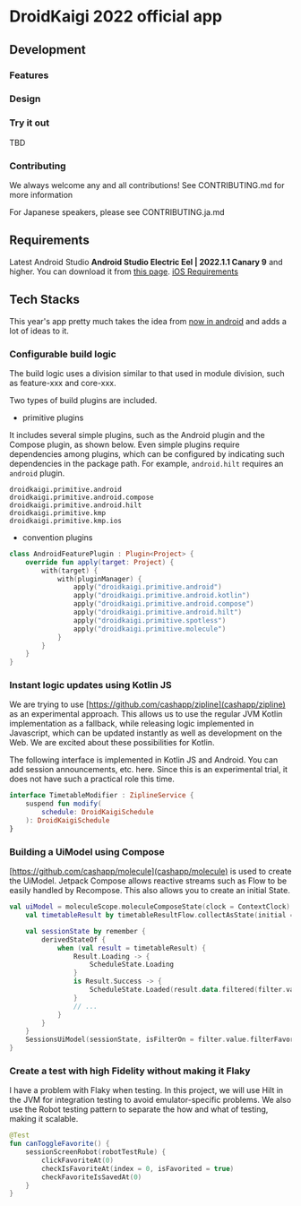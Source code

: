 # DroidKaigi 2022 official app

## Development

### Features

### Design

### Try it out

TBD

### Contributing
We always welcome any and all contributions! See CONTRIBUTING.md for more information

For Japanese speakers, please see CONTRIBUTING.ja.md

## Requirements

Latest Android Studio **Android Studio Electric Eel | 2022.1.1 Canary 9** and higher. You can download it from [this page](https://developer.android.com/studio/preview).
[iOS Requirements](app-ios/README.md)

## Tech Stacks

This year's app pretty much takes the idea from [now in android](https://github.com/android/nowinandroid) and adds a lot of ideas to it.

### Configurable build logic
The build logic uses a division similar to that used in module division, such as feature-xxx and core-xxx.

Two types of build plugins are included.

* primitive plugins

It includes several simple plugins, such as the Android plugin and the Compose plugin, as shown below.
Even simple plugins require dependencies among plugins, which can be configured by indicating such dependencies in the package path.
For example, `android.hilt` requires an `android` plugin.

```
droidkaigi.primitive.android
droidkaigi.primitive.android.compose
droidkaigi.primitive.android.hilt
droidkaigi.primitive.kmp
droidkaigi.primitive.kmp.ios
```
* convention plugins

```kotlin
class AndroidFeaturePlugin : Plugin<Project> {
    override fun apply(target: Project) {
        with(target) {
            with(pluginManager) {
                apply("droidkaigi.primitive.android")
                apply("droidkaigi.primitive.android.kotlin")
                apply("droidkaigi.primitive.android.compose")
                apply("droidkaigi.primitive.android.hilt")
                apply("droidkaigi.primitive.spotless")
                apply("droidkaigi.primitive.molecule")
            }
        }
    }
}
```

### Instant logic updates using Kotlin JS
We are trying to use [https://github.com/cashapp/zipline](cashapp/zipline) as an experimental approach.
This allows us to use the regular JVM Kotlin implementation as a fallback, while releasing logic implemented in Javascript, which can be updated instantly as well as development on the Web.
We are excited about these possibilities for Kotlin.

The following interface is implemented in Kotlin JS and Android.
You can add session announcements, etc. here. Since this is an experimental trial, it does not have such a practical role this time.

```kotlin
interface TimetableModifier : ZiplineService {
    suspend fun modify(
        schedule: DroidKaigiSchedule
    ): DroidKaigiSchedule
}
```

### Building a UiModel using Compose

[https://github.com/cashapp/molecule](cashapp/molecule) is used to create the UiModel.
Jetpack Compose allows reactive streams such as Flow to be easily handled by Recompose. This also allows you to create an initial State.

```kotlin
val uiModel = moleculeScope.moleculeComposeState(clock = ContextClock) {
    val timetableResult by timetableResultFlow.collectAsState(initial = Result.Loading)

    val sessionState by remember {
        derivedStateOf {
            when (val result = timetableResult) {
                Result.Loading -> {
                    ScheduleState.Loading
                }
                is Result.Success -> {
                    ScheduleState.Loaded(result.data.filtered(filter.value))
                }
                // ...
            }
        }
    }
    SessionsUiModel(sessionState, isFilterOn = filter.value.filterFavorite)
}
```

### Create a test with high Fidelity without making it Flaky

I have a problem with Flaky when testing. In this project, we will use Hilt in the JVM for integration testing to avoid emulator-specific problems.
We also use the Robot testing pattern to separate the how and what of testing, making it scalable.

```kotlin
@Test
fun canToggleFavorite() {
    sessionScreenRobot(robotTestRule) {
        clickFavoriteAt(0)
        checkIsFavoriteAt(index = 0, isFavorited = true)
        checkFavoriteIsSavedAt(0)
    }
}
```